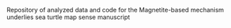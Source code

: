 Repository of analyzed data and code for the Magnetite-based mechanism underlies sea turtle map sense manuscript
